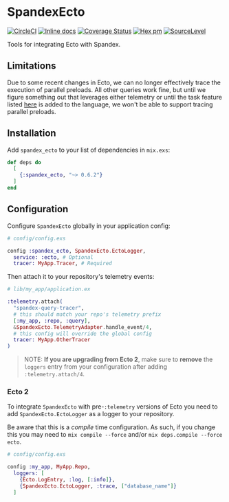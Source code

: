 # SpandexEcto

[![CircleCI](https://circleci.com/gh/spandex-project/spandex_ecto.svg?style=svg)](https://circleci.com/gh/spandex-project/spandex_ecto)
[![Inline docs](http://inch-ci.org/github/spandex-project/spandex_ecto.svg)](http://inch-ci.org/github/spandex-project/spandex_ecto)
[![Coverage Status](https://coveralls.io/repos/github/spandex-project/spandex_ecto/badge.svg)](https://coveralls.io/github/spandex-project/spandex_ecto)
[![Hex pm](http://img.shields.io/hexpm/v/spandex_ecto.svg?style=flat)](https://hex.pm/packages/spandex_ecto)
[![SourceLevel](https://sourcelevel.io/github/spandex-project/spandex_ecto.svg)](https://sourcelevel.io/github/spandex-project/spandex_ecto)

Tools for integrating Ecto with Spandex.

## Limitations

Due to some recent changes in Ecto, we can no longer effectively trace the
execution of parallel preloads. All other queries work fine, but until we figure
something out that leverages either telemetry or until the task feature listed
[here](https://github.com/elixir-ecto/ecto/issues/2843) is added to the
language, we won't be able to support tracing parallel preloads.

## Installation

Add `spandex_ecto` to your list of dependencies in `mix.exs`:

```elixir
def deps do
  [
    {:spandex_ecto, "~> 0.6.2"}
  ]
end
```

## Configuration

Configure `SpandexEcto` globally in your application config:

```elixir
# config/config.exs

config :spandex_ecto, SpandexEcto.EctoLogger,
  service: :ecto, # Optional
  tracer: MyApp.Tracer, # Required
```

Then attach it to your repository's telemetry events:

```elixir
# lib/my_app/application.ex

:telemetry.attach(
  "spandex-query-tracer",
  # this should match your repo's telemetry prefix
  [:my_app, :repo, :query],
  &SpandexEcto.TelemetryAdapter.handle_event/4,
  # this config will override the global config
  tracer: MyApp.OtherTracer
)
```

> NOTE: **If you are upgrading from Ecto 2**, make sure to **remove** the `loggers`
> entry from your configuration after adding `:telemetry.attach/4`.

### Ecto 2

To integrate `SpandexEcto` with pre-`:telemetry` versions of Ecto you need to add `SpandexEcto.EctoLogger` as a logger to your repository.

Be aware that this is a *compile* time configuration. As such, if you change this you may need to `mix compile --force` and/or `mix deps.compile --force ecto`.

```elixir
# config/config.exs

config :my_app, MyApp.Repo,
  loggers: [
    {Ecto.LogEntry, :log, [:info]},
    {SpandexEcto.EctoLogger, :trace, ["database_name"]}
  ]
```
